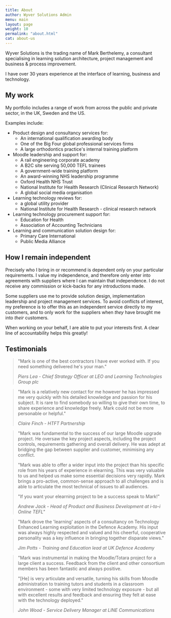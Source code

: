 ```yaml
---
title: About
author: Wyver Solutions Admin
menu: main
layout: page
weight: 10
permalink: "about.html"
cat: about-us
---
```

Wyver Solutions is the trading name of Mark Berthelemy, a consultant specialising in learning solution architecture, project management and business & process improvement.

I have over 30 years experience at the interface of learning, business and technology.

## My work

My portfolio includes a range of work from across the public and private sector, in the UK, Sweden and the US.

Examples include:

- Product design and consultancy services for:
    + An international qualification awarding body
    + One of the Big Four global professional services firms
    + A large orthodontics practice's internal training platform
- Moodle leadership and support for:
    + A rail engineering corporate academy
    + A B2C site serving 50,000 TEFL trainees
    + A government-wide training platform
    + An award-winning NHS leadership programme
    + Oxford Health NHS Trust
    + National Institute for Health Research (Clinical Research Network)
    + A global social media organisation
- Learning technology reviews for:
    * a global utility provider
    * National Institute for Health Research - clinical research network
- Learning technology procurement support for:
    + Education for Health
    + Association of Accounting Technicians
- Learning and communication solution design for:
    + Primary Care International
    + Public Media Alliance

## How I remain independent

Precisely who I bring in or recommend is dependent only on your particular requirements. I value my independence, and therefore only enter into agreements with suppliers where I can maintain that independence. I do not receive any commission or kick-backs for any introductions made.

Some suppliers use me to provide solution design, implementation leadership and project management services. To avoid conflicts of interest, my preference is to offer this as an independent service directly to my customers, and to only work for the suppliers when *they* have brought me into *their* customers.

When working on your behalf, I are able to put your interests first. A clear line of accountability helps this greatly! 

## Testimonials 

<blockquote>
<p>
"Mark is one of the best contractors I have ever worked with. If you need something delivered he's your man."</p>
<p><cite>Piers Lea - Chief Strategy Officer at LEO and Learning Technologies Group plc</cite>
</p>
</blockquote>
<blockquote>
<p>
"Mark is a relatively new contact for me however he has impressed me very quickly with his detailed knowledge and passion for his subject. It is rare to find somebody so willing to give their own time, to share experience and knowledge freely. Mark could not be more personable or helpful." </p><p><cite>Claire Finch - HTFT Partnership</cite>
</p>
</blockquote>
<blockquote>
    <p>"Mark was fundamental to the success of our large Moodle upgrade project. He oversaw the key project aspects, including the project controls, requirements gathering and overall delivery. He was adept at bridging the gap between supplier and customer, minimising any conflict.</p>
    <p>"Mark was able to offer a wider input into the project than his specific role from his years of experience in elearning. This was very valuable to us and helped us make some essential decisions very rapidly. Mark brings a pro-active, common-sense approach to all challenges and is able to articulate the most technical of issues to all audiences.</p>
    <p>"If you want your elearning project to be a success speak to Mark!"</p><p><cite>Andrew Jack - Head of Product and Business Development at i-to-i Online TEFL"</cite></p>    
</blockquote>
<blockquote>
<p>"Mark drove the 'learning' aspects of a consultancy on Technology Enhanced Learning exploitation in the Defence Academy. His input was always highly respected and valued and his cheerful, cooperative personality was a key influence in bringing together disparate views."</p>
<p><cite>Jim Potts - Training and Education lead at UK Defence Academy</cite></p>
</blockquote>
<blockquote>
<p>"Mark was instrumental in making the Moodle/Totara project for a large client a success. Feedback from the client and other consortium members has been fantastic and always positive.</p> 
<p>"[He] is very articulate and versatile, turning his skills from Moodle administration to training tutors and students in a classroom environment - some with very limited technology exposure - but all with excellent results and feedback and ensuring they felt at ease with the technology deployed."</p>
<p><cite>John Wood - Service Delivery Manager at LINE Communications</cite></p>
</blockquote>
